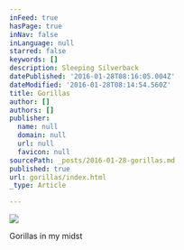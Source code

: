 ```yaml
---
inFeed: true
hasPage: true
inNav: false
inLanguage: null
starred: false
keywords: []
description: Sleeping Silverback
datePublished: '2016-01-28T08:16:05.004Z'
dateModified: '2016-01-28T08:14:54.560Z'
title: Gorillas
author: []
authors: []
publisher:
  name: null
  domain: null
  url: null
  favicon: null
sourcePath: _posts/2016-01-28-gorillas.md
published: true
url: gorillas/index.html
_type: Article

---
```

![](https://the-grid-user-content.s3-us-west-2.amazonaws.com/76a0c97a-fcd8-40c8-9ad1-1e755a06d036.jpg)

Gorillas in my midst